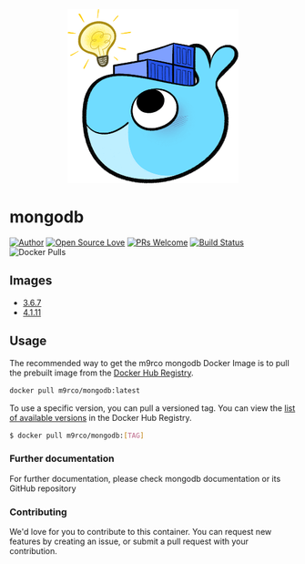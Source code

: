 <p align="center">
<img src="logo.png" width=300/>
</p>

# mongodb 

<p align="center">
  
[![Author](https://img.shields.io/badge/Author-m9rco-Green.svg?style=flat&logo=tinder)](https://about.me/pushaowei/)
[![Open Source Love](https://badges.frapsoft.com/os/v2/open-source.svg?v=102)](https://travis-ci.org/m9rco/mongodb/)
[![PRs Welcome](https://img.shields.io/badge/PRs-welcome-brightgreen.svg?style=flat-square)](https://github.com/m9rco/mongodb/pulls)
[![Build Status](https://travis-ci.org/m9rco/mongodb.svg?branch=master)](https://travis-ci.org/m9rco/mongodb) 
![Docker Pulls](https://img.shields.io/docker/pulls/m9rco/mongodb.svg?style=flat-square)

</p>

## Images

- [3.6.7](3.6.7)
- [4.1.11](4.1.11)


## Usage

The recommended way to get the m9rco mongodb Docker Image is to pull the prebuilt image from the [Docker Hub Registry](https://hub.docker.com/r/m9rco/mongodb).

```sh
docker pull m9rco/mongodb:latest
```

To use a specific version, you can pull a versioned tag. You can view the [list of available versions](https://hub.docker.com/r/m9rco/mongodb/tags/) in the Docker Hub Registry.

```sh
$ docker pull m9rco/mongodb:[TAG]
```

### Further documentation
For further documentation, please check mongodb documentation or its GitHub repository

### Contributing
We'd love for you to contribute to this container. You can request new features by creating an issue, or submit a pull request with your contribution.    
